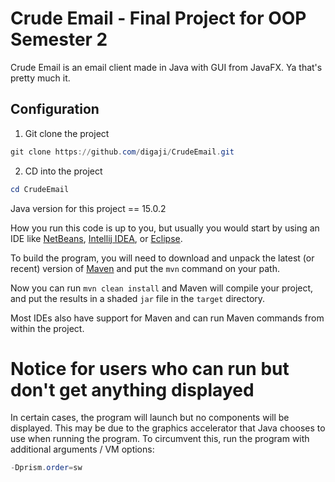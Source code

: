 # Crude Email - Final Project for OOP Semester 2
Crude Email is an email client made in Java with GUI from JavaFX. Ya that's pretty much it.

## Configuration
1. Git clone the project
```PowerShell
git clone https://github.com/digaji/CrudeEmail.git
```
2. CD into the project
```PowerShell
cd CrudeEmail
```

Java version for this project == 15.0.2

How you run this code is up to you, but usually you would start by using an IDE like [NetBeans](https://netbeans.org/), [Intellij IDEA](https://www.jetbrains.com/idea/), or [Eclipse](https://eclipse.org/ide/).

To build the program, you will need to download and unpack the latest (or recent) version of [Maven](https://maven.apache.org/download.cgi)
and put the `mvn` command on your path.

Now you can run `mvn clean install` and Maven will compile your project,
and put the results in a shaded `jar` file in the `target` directory.

Most IDEs also have support for Maven and can run Maven commands from within the project.

# Notice for users who can run but don't get anything displayed
In certain cases, the program will launch but no components will be displayed. This may be due to the graphics accelerator that Java chooses to use when running the program. To circumvent this, run the program with additional arguments / VM options:
```PowerShell
-Dprism.order=sw
```